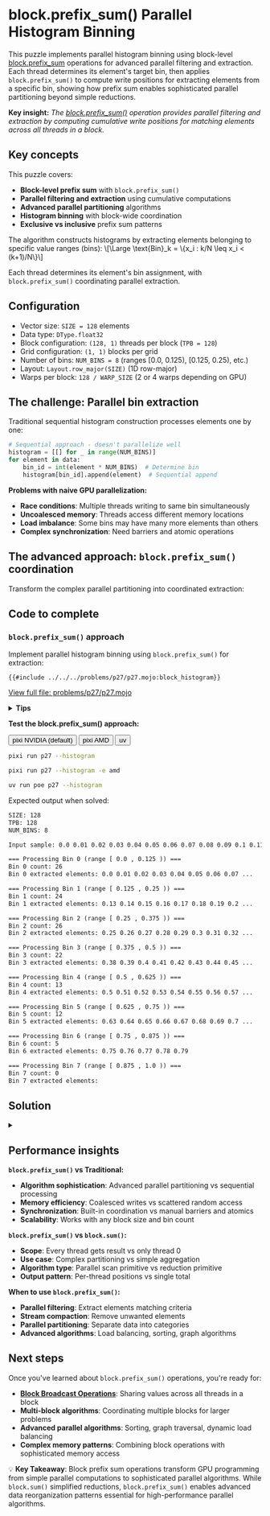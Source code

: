 # block.prefix_sum() Parallel Histogram Binning

This puzzle implements parallel histogram binning using block-level [block.prefix_sum](https://docs.modular.com/mojo/stdlib/gpu/block/prefix_sum) operations for advanced parallel filtering and extraction. Each thread determines its element's target bin, then applies `block.prefix_sum()` to compute write positions for extracting elements from a specific bin, showing how prefix sum enables sophisticated parallel partitioning beyond simple reductions.

**Key insight:** _The [block.prefix_sum()](https://docs.modular.com/mojo/stdlib/gpu/block/prefix_sum) operation provides parallel filtering and extraction by computing cumulative write positions for matching elements across all threads in a block._

## Key concepts

This puzzle covers:

- **Block-level prefix sum** with `block.prefix_sum()`
- **Parallel filtering and extraction** using cumulative computations
- **Advanced parallel partitioning** algorithms
- **Histogram binning** with block-wide coordination
- **Exclusive vs inclusive** prefix sum patterns

The algorithm constructs histograms by extracting elements belonging to specific value ranges (bins):
\\[\Large \text{Bin}_k = \\{x_i : k/N \leq x_i < (k+1)/N\\}\\]

Each thread determines its element's bin assignment, with `block.prefix_sum()` coordinating parallel extraction.

## Configuration

- Vector size: `SIZE = 128` elements
- Data type: `DType.float32`
- Block configuration: `(128, 1)` threads per block (`TPB = 128`)
- Grid configuration: `(1, 1)` blocks per grid
- Number of bins: `NUM_BINS = 8` (ranges [0.0, 0.125), [0.125, 0.25), etc.)
- Layout: `Layout.row_major(SIZE)` (1D row-major)
- Warps per block: `128 / WARP_SIZE` (2 or 4 warps depending on GPU)

## The challenge: Parallel bin extraction

Traditional sequential histogram construction processes elements one by one:

```python
# Sequential approach - doesn't parallelize well
histogram = [[] for _ in range(NUM_BINS)]
for element in data:
    bin_id = int(element * NUM_BINS)  # Determine bin
    histogram[bin_id].append(element)  # Sequential append
```

**Problems with naive GPU parallelization:**

- **Race conditions**: Multiple threads writing to same bin simultaneously
- **Uncoalesced memory**: Threads access different memory locations
- **Load imbalance**: Some bins may have many more elements than others
- **Complex synchronization**: Need barriers and atomic operations

## The advanced approach: `block.prefix_sum()` coordination

Transform the complex parallel partitioning into coordinated extraction:

## Code to complete

### `block.prefix_sum()` approach

Implement parallel histogram binning using `block.prefix_sum()` for extraction:

```mojo
{{#include ../../../problems/p27/p27.mojo:block_histogram}}
```

<a href="{{#include ../_includes/repo_url.md}}/blob/main/problems/p27/p27.mojo" class="filename">View full file: problems/p27/p27.mojo</a>

<details>
<summary><strong>Tips</strong></summary>

<div class="solution-tips">

### 1. **Core algorithm structure (adapt from previous puzzles)**

Just like `block_sum_dot_product`, you need these key variables:

```mojo
global_i = block_dim.x * block_idx.x + thread_idx.x
local_i = thread_idx.x
```

Your function will have **5 main steps** (about 15-20 lines total):

1. Load element and determine its bin
2. Create binary predicate for target bin
3. Run `block.prefix_sum()` on the predicate
4. Conditionally write using computed offset
5. Final thread computes total count

### 2. **Bin calculation (use `math.floor`)**

To classify a `Float32` value into bins:

```mojo
my_value = input_data[global_i][0]  # Extract SIMD like in dot product
bin_number = Int(floor(my_value * num_bins))
```

**Edge case handling**: Values exactly 1.0 would go to bin `NUM_BINS`, but you only have bins 0 to `NUM_BINS-1`. Use an `if` statement to clamp the maximum bin.

### 3. **Binary predicate creation**

Create an integer variable (0 or 1) indicating if this thread's element belongs to target_bin:

```mojo
var belongs_to_target: Int = 0
if (thread_has_valid_element) and (my_bin == target_bin):
    belongs_to_target = 1
```

This is the key insight: prefix sum works on these binary flags to compute positions!

### 4. **`block.prefix_sum()` call pattern**

Following the documentation, the call looks like:

```mojo
offset = block.prefix_sum[
    dtype=DType.int32,         # Working with integer predicates
    block_size=tpb,            # Same as block.sum()
    exclusive=True             # Key: gives position BEFORE each thread
](val=SIMD[DType.int32, 1](my_predicate_value))
```

**Why exclusive?** Thread with predicate=1 at position 5 should write to output[4] if 4 elements came before it.

### 5. **Conditional writing pattern**

Only threads with `belongs_to_target == 1` should write:

```mojo
if belongs_to_target == 1:
    bin_output[Int(offset[0])] = my_value  # Convert SIMD to Int for indexing
```

This is just like the bounds checking pattern from [Puzzle 12](../puzzle_12/layout_tensor.md), but now the condition is "belongs to target bin."

### 6. **Final count computation**

The last thread (not thread 0!) computes the total count:

```mojo
if local_i == tpb - 1:  # Last thread in block
    total_count = offset[0] + belongs_to_target  # Inclusive = exclusive + own contribution
    count_output[0] = total_count
```

**Why last thread?** It has the highest `offset` value, so `offset + contribution` gives the total.

### 7. **Data types and conversions**

Remember the patterns from previous puzzles:

- `LayoutTensor` indexing returns SIMD: `input_data[i][0]`
- `block.prefix_sum()` returns SIMD: `offset[0]` to extract
- Array indexing needs `Int`: `Int(offset[0])` for `bin_output[...]`

</div>
</details>

**Test the block.prefix_sum() approach:**
<div class="code-tabs" data-tab-group="package-manager">
  <div class="tab-buttons">
    <button class="tab-button">pixi NVIDIA (default)</button>
    <button class="tab-button">pixi AMD</button>
    <button class="tab-button">uv</button>
  </div>
  <div class="tab-content">

```bash
pixi run p27 --histogram
```

  </div>
  <div class="tab-content">

```bash
pixi run p27 --histogram -e amd
```

  </div>
  <div class="tab-content">

```bash
uv run poe p27 --histogram
```

  </div>
</div>

Expected output when solved:

```txt
SIZE: 128
TPB: 128
NUM_BINS: 8

Input sample: 0.0 0.01 0.02 0.03 0.04 0.05 0.06 0.07 0.08 0.09 0.1 0.11 0.12 0.13 0.14 0.15 ...

=== Processing Bin 0 (range [ 0.0 , 0.125 )) ===
Bin 0 count: 26
Bin 0 extracted elements: 0.0 0.01 0.02 0.03 0.04 0.05 0.06 0.07 ...

=== Processing Bin 1 (range [ 0.125 , 0.25 )) ===
Bin 1 count: 24
Bin 1 extracted elements: 0.13 0.14 0.15 0.16 0.17 0.18 0.19 0.2 ...

=== Processing Bin 2 (range [ 0.25 , 0.375 )) ===
Bin 2 count: 26
Bin 2 extracted elements: 0.25 0.26 0.27 0.28 0.29 0.3 0.31 0.32 ...

=== Processing Bin 3 (range [ 0.375 , 0.5 )) ===
Bin 3 count: 22
Bin 3 extracted elements: 0.38 0.39 0.4 0.41 0.42 0.43 0.44 0.45 ...

=== Processing Bin 4 (range [ 0.5 , 0.625 )) ===
Bin 4 count: 13
Bin 4 extracted elements: 0.5 0.51 0.52 0.53 0.54 0.55 0.56 0.57 ...

=== Processing Bin 5 (range [ 0.625 , 0.75 )) ===
Bin 5 count: 12
Bin 5 extracted elements: 0.63 0.64 0.65 0.66 0.67 0.68 0.69 0.7 ...

=== Processing Bin 6 (range [ 0.75 , 0.875 )) ===
Bin 6 count: 5
Bin 6 extracted elements: 0.75 0.76 0.77 0.78 0.79

=== Processing Bin 7 (range [ 0.875 , 1.0 )) ===
Bin 7 count: 0
Bin 7 extracted elements:
```

## Solution

<details class="solution-details">
<summary></summary>

```mojo
{{#include ../../../solutions/p27/p27.mojo:block_histogram_solution}}
```

<div class="solution-explanation">

The `block.prefix_sum()` kernel demonstrates advanced parallel coordination patterns by building on concepts from previous puzzles:

## **Step-by-step algorithm walkthrough:**

### **Phase 1: Element processing (like [Puzzle 12](../puzzle_12/layout_tensor.md) dot product)**

```
Thread indexing (familiar pattern):
  global_i = block_dim.x * block_idx.x + thread_idx.x  // Global element index
  local_i = thread_idx.x                              // Local thread index

Element loading (like LayoutTensor pattern):
  Thread 0:  my_value = input_data[0][0] = 0.00
  Thread 1:  my_value = input_data[1][0] = 0.01
  Thread 13: my_value = input_data[13][0] = 0.13
  Thread 25: my_value = input_data[25][0] = 0.25
  ...
```

### **Phase 2: Bin classification (new concept)**

```
Bin calculation using floor operation:
  Thread 0:  my_bin = Int(floor(0.00 * 8)) = 0  // Values [0.000, 0.125) → bin 0
  Thread 1:  my_bin = Int(floor(0.01 * 8)) = 0  // Values [0.000, 0.125) → bin 0
  Thread 13: my_bin = Int(floor(0.13 * 8)) = 1  // Values [0.125, 0.250) → bin 1
  Thread 25: my_bin = Int(floor(0.25 * 8)) = 2  // Values [0.250, 0.375) → bin 2
  ...
```

### **Phase 3: Binary predicate creation (filtering pattern)**

```
For target_bin=0, create extraction mask:
  Thread 0:  belongs_to_target = 1  (bin 0 == target 0)
  Thread 1:  belongs_to_target = 1  (bin 0 == target 0)
  Thread 13: belongs_to_target = 0  (bin 1 != target 0)
  Thread 25: belongs_to_target = 0  (bin 2 != target 0)
  ...

This creates binary array: [1, 1, 1, 1, 1, 1, 1, 1, 1, 1, 1, 1, 1, 0, 0, 0, ...]
```

### **Phase 4: Parallel prefix sum (the magic!)**

```
block.prefix_sum[exclusive=True] on predicates:
Input:     [1, 1, 1, 1, 1, 1, 1, 1, 1, 1, 1, 1, 1, 0, 0, 0, ...]
Exclusive: [0, 1, 2, 3, 4, 5, 6, 7, 8, 9,10,11,12, -, -, -, ...]
                                                      ^
                                                 doesn't matter

Key insight: Each thread gets its WRITE POSITION in the output array!
```

### **Phase 5: Coordinated extraction (conditional write)**

```
Only threads with belongs_to_target=1 write:
  Thread 0:  bin_output[0] = 0.00   // Uses write_offset[0] = 0
  Thread 1:  bin_output[1] = 0.01   // Uses write_offset[1] = 1
  Thread 12: bin_output[12] = 0.12  // Uses write_offset[12] = 12
  Thread 13: (no write)             // belongs_to_target = 0
  Thread 25: (no write)             // belongs_to_target = 0
  ...

Result: [0.00, 0.01, 0.02, ..., 0.12, ???, ???, ...] // Perfectly packed!
```

### **Phase 6: Count computation (like block.sum() pattern)**

```
Last thread computes total (not thread 0!):
  if local_i == tpb - 1:  // Thread 127 in our case
      total = write_offset[0] + belongs_to_target  // Inclusive sum formula
      count_output[0] = total
```

## **Why this advanced algorithm works:**

### **Connection to [Puzzle 12](../puzzle_12/layout_tensor.md) (Traditional dot product):**

- **Same thread indexing**: `global_i` and `local_i` patterns
- **Same bounds checking**: `if global_i < size` validation
- **Same data loading**: LayoutTensor SIMD extraction with `[0]`

### **Connection to [`block.sum()`](./block_sum.md) (earlier in this puzzle):**

- **Same block-wide operation**: All threads participate in block primitive
- **Same result handling**: Special thread (last instead of first) handles final result
- **Same SIMD conversion**: `Int(result[0])` pattern for array indexing

### **Advanced concepts unique to `block.prefix_sum()`:**

- **Every thread gets result**: Unlike `block.sum()` where only thread 0 matters
- **Coordinated write positions**: Prefix sum eliminates race conditions automatically
- **Parallel filtering**: Binary predicates enable sophisticated data reorganization

## **Performance advantages over naive approaches:**

### **vs. Atomic operations:**

- **No race conditions**: Prefix sum gives unique write positions
- **Coalesced memory**: Sequential writes improve cache performance
- **No serialization**: All writes happen in parallel

### **vs. Multi-pass algorithms:**

- **Single kernel**: Complete histogram extraction in one GPU launch
- **Full utilization**: All threads work regardless of data distribution
- **Optimal memory bandwidth**: Pattern optimized for GPU memory hierarchy

This demonstrates how `block.prefix_sum()` enables sophisticated parallel algorithms that would be complex or impossible with simpler primitives like `block.sum()`.

</div>
</details>

## Performance insights

**`block.prefix_sum()` vs Traditional:**

- **Algorithm sophistication**: Advanced parallel partitioning vs sequential processing
- **Memory efficiency**: Coalesced writes vs scattered random access
- **Synchronization**: Built-in coordination vs manual barriers and atomics
- **Scalability**: Works with any block size and bin count

**`block.prefix_sum()` vs `block.sum()`:**

- **Scope**: Every thread gets result vs only thread 0
- **Use case**: Complex partitioning vs simple aggregation
- **Algorithm type**: Parallel scan primitive vs reduction primitive
- **Output pattern**: Per-thread positions vs single total

**When to use `block.prefix_sum()`:**

- **Parallel filtering**: Extract elements matching criteria
- **Stream compaction**: Remove unwanted elements
- **Parallel partitioning**: Separate data into categories
- **Advanced algorithms**: Load balancing, sorting, graph algorithms

## Next steps

Once you've learned about `block.prefix_sum()` operations, you're ready for:

- **[Block Broadcast Operations](./block_broadcast.md)**: Sharing values across all threads in a block
- **Multi-block algorithms**: Coordinating multiple blocks for larger problems
- **Advanced parallel algorithms**: Sorting, graph traversal, dynamic load balancing
- **Complex memory patterns**: Combining block operations with sophisticated memory access

💡 **Key Takeaway**: Block prefix sum operations transform GPU programming from simple parallel computations to sophisticated parallel algorithms. While `block.sum()` simplified reductions, `block.prefix_sum()` enables advanced data reorganization patterns essential for high-performance parallel algorithms.
